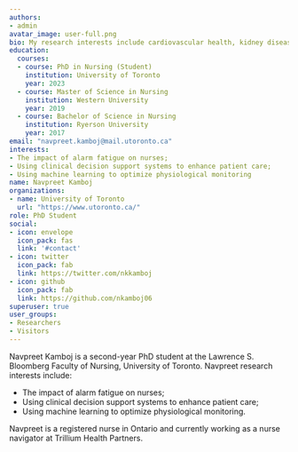 ```yaml
---
authors:
- admin
avatar_image: user-full.png
bio: My research interests include cardiovascular health, kidney disease, and using technology to optimize patient safety and health outcomes.
education:
  courses:
  - course: PhD in Nursing (Student)
    institution: University of Toronto
    year: 2023
  - course: Master of Science in Nursing
    institution: Western University
    year: 2019
  - course: Bachelor of Science in Nursing
    institution: Ryerson University
    year: 2017
email: "navpreet.kamboj@mail.utoronto.ca"
interests:
- The impact of alarm fatigue on nurses;
- Using clinical decision support systems to enhance patient care;
- Using machine learning to optimize physiological monitoring
name: Navpreet Kamboj
organizations:
- name: University of Toronto
  url: "https://www.utoronto.ca/"
role: PhD Student
social:
- icon: envelope
  icon_pack: fas
  link: '#contact'
- icon: twitter
  icon_pack: fab
  link: https://twitter.com/nkkamboj
- icon: github
  icon_pack: fab
  link: https://github.com/nkamboj06
superuser: true
user_groups:
- Researchers
- Visitors
---
```


Navpreet Kamboj is a second-year PhD student at the Lawrence S. Bloomberg Faculty of Nursing, University of Toronto. Navpreet research interests include:
- The impact of alarm fatigue on nurses;
- Using clinical decision support systems to enhance patient care;
- Using machine learning to optimize physiological monitoring.

Navpreet is a registered nurse in Ontario and currently working as a nurse navigator at Trillium Health Partners.


